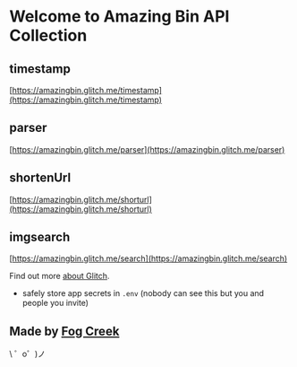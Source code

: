 Welcome to Amazing Bin API Collection
=========================
timestamp
--------
[https://amazingbin.glitch.me/timestamp](https://amazingbin.glitch.me/timestamp)

parser
-------
[https://amazingbin.glitch.me/parser](https://amazingbin.glitch.me/parser)

shortenUrl
----------
[https://amazingbin.glitch.me/shorturl](https://amazingbin.glitch.me/shorturl)

imgsearch
---------
[https://amazingbin.glitch.me/search](https://amazingbin.glitch.me/search)


Find out more [about Glitch](https://glitch.com/about).


- safely store app secrets in `.env` (nobody can see this but you and people you invite)


Made by [Fog Creek](https://fogcreek.com/)
-------------------

\ ゜o゜)ノ
